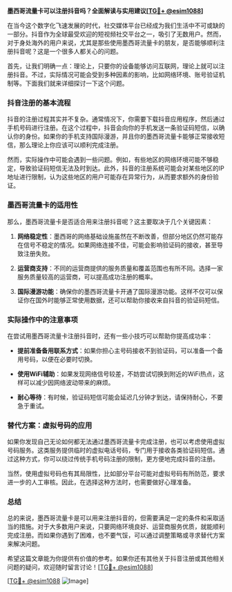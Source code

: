 **墨西哥流量卡可以注册抖音吗？全面解读与实用建议[[TG💪+ @esim1088](https://t.me/s/esim1088)]**

在当今这个数字化飞速发展的时代，社交媒体平台已经成为我们生活中不可或缺的一部分。抖音作为全球最受欢迎的短视频社交平台之一，吸引了无数用户。然而，对于身处海外的用户来说，尤其是那些使用墨西哥流量卡的朋友，是否能够顺利注册抖音呢？这是一个很多人都关心的问题。

首先，让我们明确一点：理论上，只要你的设备能够访问互联网，理论上就可以注册抖音。不过，实际情况可能会受到多种因素的影响，比如网络环境、账号验证机制等。下面我们就来详细探讨一下这个问题。

### 抖音注册的基本流程

抖音的注册过程其实并不复杂。通常情况下，你需要下载抖音应用程序，然后通过手机号码进行注册。在这个过程中，抖音会向你的手机发送一条验证码短信，以确认你的身份。如果你的手机支持国际漫游，并且你的墨西哥流量卡能够正常接收短信，那么理论上你应该可以顺利完成注册。

然而，实际操作中可能会遇到一些问题。例如，有些地区的网络环境可能不够稳定，导致验证码短信无法及时到达。此外，抖音的注册系统可能会对某些地区的IP地址进行限制，认为这些地区的用户可能存在异常行为，从而要求额外的身份验证。

### 墨西哥流量卡的适用性

那么，墨西哥流量卡是否适合用来注册抖音呢？这主要取决于几个关键因素：

1. **网络稳定性**：墨西哥的网络基础设施虽然在不断改善，但部分地区仍然可能存在信号不稳定的情况。如果网络连接不佳，可能会影响验证码的接收，甚至导致注册失败。
   
2. **运营商支持**：不同的运营商提供的服务质量和覆盖范围也有所不同。选择一家服务质量较高的运营商，可以提高成功注册的概率。

3. **国际漫游功能**：确保你的墨西哥流量卡开通了国际漫游功能。这样不仅可以保证你在国外时能够正常使用数据，还可以帮助你接收来自抖音的验证码短信。

### 实际操作中的注意事项

在尝试用墨西哥流量卡注册抖音时，还有一些小技巧可以帮助你提高成功率：

- **提前准备备用联系方式**：如果你担心主号码接收不到验证码，可以准备一个备用号码，以便在必要时切换。
  
- **使用WiFi辅助**：如果发现网络信号较差，不妨尝试切换到附近的WiFi热点，这样可以减少因网络波动带来的麻烦。

- **耐心等待**：有时候，验证码短信可能会延迟几分钟才到达，请保持耐心，不要急于重试。

### 替代方案：虚拟号码的应用

如果你发现自己无论如何都无法通过墨西哥流量卡完成注册，也可以考虑使用虚拟号码服务。这类服务提供临时的虚拟电话号码，专门用于接收各类验证码短信。通过这种方式，你可以绕过传统手机号码注册的限制，更方便地完成抖音的注册。

当然，使用虚拟号码也有其局限性，比如部分平台可能对虚拟号码有所防范，要求进一步的人工审核。因此，在选择这种方法时，也需要做好心理准备。

### 总结

总的来说，墨西哥流量卡是可以用来注册抖音的，但需要满足一定的条件和采取适当的措施。对于大多数用户来说，只要网络环境良好、运营商服务优质，就能顺利完成注册。而如果你遇到了困难，也不要气馁，可以通过调整策略或寻求替代方案来解决问题。

希望这篇文章能为你提供有价值的参考。如果你还有其他关于抖音注册或其他相关问题的疑问，欢迎随时留言讨论！[[TG💪+ @esim1088](https://t.me/s/esim1088)]

[[TG💪+ @esim1088](https://t.me/s/esim1088) ![Image](https://i.postimg.cc/4NQfJmqS/Snipaste-2025-05-13-00-14-12.png)]